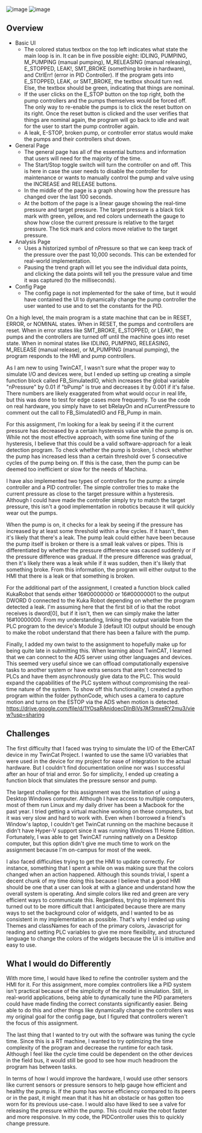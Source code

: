 ![image](images/general_page.jpg)
![image](images/analysis_page.jpg)
## Overview
- Basic UI
    - The colored status textbox on the top left indicates what state the main loop is in. It can be in five possible eight: IDLING, PUMPING, M_PUMPING (manual pumping), M_RELEASING (manual releasing), E_STOPPED, LEAK!, SMT_BROKE (something broke in hardware), and CtrlErr! (error in PID Controller). If the program gets into E_STOPPED, LEAK, or SMT_BROKE, the textbox should turn red. Else, the textbox should be green, indicating that things are nominal. 
    - If the user clicks on the E_STOP button on the top right, both the pump controllers and the pumps themselves would be forced off. The only way to re-enable the pumps is to click the reset button on its right. Once the reset button is clicked and the user verifies that things are nominal again, the program will go back to idle and wait for the user to start the pump controller again.
    - A leak, E-STOP, broken pump, or controller error status would make the pumps and their controllers shut down.
- General Page
    - The general page has all of the essential buttons and information that users will need for the majority of the time. 
    - The Start/Stop toggle switch will turn the controller on and off. This is here in case the user needs to disable the controller for maintenance or wants to manually control the pump and valve using the INCREASE and RELEASE buttons.
    - In the middle of the page is a graph showing how the pressure has changed over the last 100 seconds. 
    - At the bottom of the page is a linear gauge showing the real-time pressure and target pressure. The target pressure is a black tick mark with green, yellow, and red colors underneath the gauge to show how close the current pressure is relative to the target pressure. The tick mark and colors move relative to the target pressure. 
- Analysis Page
    - Uses a historized symbol of nPressure so that we can keep track of the pressure over the past 10,000 seconds. This can be extended for real-world implementation. 
    - Pausing the trend graph will let you see the individual data points, and clicking the data points will tell you the pressure value and time it was captured (to the milliseconds).
- Config Page
    - The config page is not implemented for the sake of time, but it would have contained the UI to dynamically change the pump controller the user wanted to use and to set the constants for the PID.

On a high level, the main program is a state machine that can be in RESET, ERROR, or NOMINAL states. When in RESET, the pumps and controllers are reset. When in error states like SMT_BROKE, E_STOPPED, or LEAK!, the pumps and the controllers are turned off until the machine goes into reset state. When in nominal states like IDLING, PUMPING, RELEASING, M_RELEASE (manual release), or M_PUMPING (manual pumping), the program responds to the HMI and pump controllers.

As I am new to using TwinCAT, I wasn't sure what the proper way to simulate I/O and devices were, but I ended up setting up creating a simple function block called FB_SimulatedIO, which increases the global variable "nPressure" by 0.01 if "bPump" is true and decreases it by 0.001 if it's false. There numbers are likely exaggerated from what would occur in real life, but this was done to test for edge cases more frequently. To use the code on real hardware, you simply have to set bRelayOn and nCurrentPressure to comment out the call to FB_SimulatedIO and FB_Pump in main.

For this assignment, I'm looking for a leak by seeing if it the current pressure has decreased by a certain hysteresis value while the pump is on. While not the most effective approach, with some fine tuning of the hysteresis, I believe that this could be a valid software-approach for a leak detection program. To check whether the pump is broken, I check whether the pump has increased less than a certain threshold over 5 consecutive cycles of the pump being on. If this is the case, then the pump can be deemed too inefficient or slow for the needs of Machina. 

I have also implemented two types of controllers for the pump: a simple controller and a PID controller. The simple controller tries to make the current pressure as close to the target pressure within a hysteresis. Although I could have made the controller simply try to match the target pressure, this isn't a good implementation in robotics because it will quickly wear out the pumps. 

When the pump is on, it checks for a leak by seeing if the pressure has increased by at least some threshold within a few cycles. If it hasn't, then it's likely that there's a leak. The pump leak could either have been because the pump itself is broken or there is a small leak valves or pipes. This is differentiated by whether the pressure difference was caused suddenly or if the pressure difference was gradual. If the presure difference was gradual, then it's likely there was a leak while if it was sudden, then it's likely that something broke. From this information, the program will either output to the HMI that there is a leak or that something is broken.

For the additional part of the assignment, I created a function block called KukaRobot that sends either 16#00000000 or 16#00000001 to the output DWORD 0 connected to the Kuka Robot depending on whether the program detected a leak. I'm assuming here that the first bit of io that the robot receives is dword[0], but if it isn't, then we can simply make the latter 16#10000000. From my understanding, linking the output variable from the PLC program to the device's Module 3 (default IO) output should be enough to make the robot understand that there has been a failure with the pump.

Finally, I added my own twist to the assignment to hopefully make up for being quite late in submitting this. When learning about TwinCAT, I learned that we can connect to the ADS server using other languages and devices. This seemed very useful since we can offload computationally expensive tasks to another system or have extra sensors that aren't connected to PLCs and have them asynchronously give data to the PLC. This would expand the capabilities of the PLC system without compromising the real-time nature of the system. To show off this functionality, I created a python program within the folder pythonCode, which uses a camera to capture motion and turns on the ESTOP via the ADS when motion is detected. https://drive.google.com/file/d/1YOsaRAnidoecDInBiVs7Af3mxeRY2mu3/view?usp=sharing

## Challenges
The first difficulty that I faced was trying to simulate the I/O of the EtherCAT device in my TwinCat Project. I wanted to use the same I/O variables that were used in the device for my project for ease of integration to the actual hardware. But I couldn't find documentation online nor was I successful after an hour of trial and error. So for simplicity, I ended up creating a function block that simulates the pressure sensor and pump.  

The largest challenge for this assignment was the limitation of using a Desktop Windows computer. Although I have access to multiple computers, most of them run Linux and my daily driver has been a Macbook for the past year. I tried getting a virtual machine working on these computers, but it was very slow and hard to work with. Even when I borrowed a friend's Window's laptop, I couldn't get TwinCat running on the machine because it didn't have Hyper-V support since it was running Windows 11 Home Edition. Fortunately, I was able to get TwinCAT running natively on a Desktop computer, but this option didn't give me much time to work on the assignment because I'm on-campus for most of the week.

I also faced difficulties trying to get the HMI to update correctly. For instance, something that I spent a while on was making sure that the colors changed when an action happened. Although this sounds trivial, I spent a decent chunk of my time doing this because I believe that a good HMI should be one that a user can look at with a glance and understand how the overall system is operating. And simple colors like red and green are very efficient ways to communicate this. Regardless, trying to implement this turned out to be more difficult that I anticipated because there are many ways to set the background color of widgets, and I wanted to be as consistent in my implementation as possible. That's why I ended up using Themes and classNames for each of the primary colors, Javascript for reading and setting PLC variables to give me more flexibility, and structured language to change the colors of the widgets because the UI is intuitive and easy to use.

## What I would do Differently
With more time, I would have liked to refine the controller system and the HMI for it. For this assignment, more complex controllers like a PID system isn't practical because of the simplicity of the model in simulation. Still, in real-world applications, being able to dynamically tune the PID parameters could have made finding the correct constants significantly easier. Being able to do this and other things like dynamically change the controllers was my original goal for the config page, but I figured that controllers weren't the focus of this assignment.

The last thing that I wanted to try out with the software was tuning the cycle time. Since this is a RT machine, I wanted to try optimizing the time complexity of the program and decrease the runtime for each task. Although I feel like the cycle time could be dependent on the other devices in the field bus, it would still be good to see how much headroom the program has between tasks.

In terms of how I would improve the hardware, I would use other sensors like current sensors or pressure sensors to help gauge how efficient and healthy the pump is. If the pump has worse efficiency compared to its peers or in the past, it might mean that it has hit an obstacle or has gotten too worn for its previous use-case. I would also have liked to see a valve for releasing the pressure within the pump. This could make the robot faster and more responsive. In my code, the PIDController uses this to quickly change pressure.